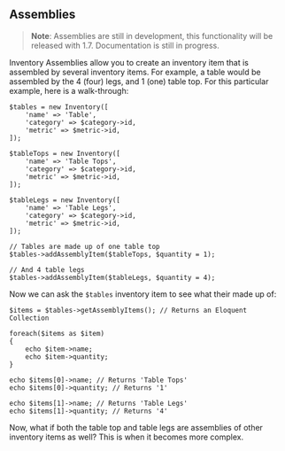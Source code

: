 ## Assemblies

> **Note**: Assemblies are still in development, this functionality will be released with 1.7. Documentation is still in progress.

Inventory Assemblies allow you to create an inventory item that is assembled by several inventory items. For example,
a table would be assembled by the 4 (four) legs, and 1 (one) table top. For this particular example, here is a walk-through:

    $tables = new Inventory([
        'name' => 'Table',
        'category' => $category->id,
        'metric' => $metric->id,
    ]);
    
    $tableTops = new Inventory([
        'name' => 'Table Tops',
        'category' => $category->id,
        'metric' => $metric->id,
    ]);
    
    $tableLegs = new Inventory([
        'name' => 'Table Legs',
        'category' => $category->id,
        'metric' => $metric->id,
    ]);
    
    // Tables are made up of one table top
    $tables->addAssemblyItem($tableTops, $quantity = 1);
    
    // And 4 table legs
    $tables->addAssemblyItem($tableLegs, $quantity = 4);
    
Now we can ask the `$tables` inventory item to see what their made up of:

    $items = $tables->getAssemblyItems(); // Returns an Eloquent Collection
    
    foreach($items as $item)
    {
        echo $item->name;
        echo $item->quantity;
    }
    
    echo $items[0]->name; // Returns 'Table Tops'
    echo $items[0]->quantity; // Returns '1'
    
    echo $items[1]->name; // Returns 'Table Legs'
    echo $items[1]->quantity; // Returns '4'

Now, what if both the table top and table legs are assemblies of other inventory items as well? This is when it becomes more complex.
